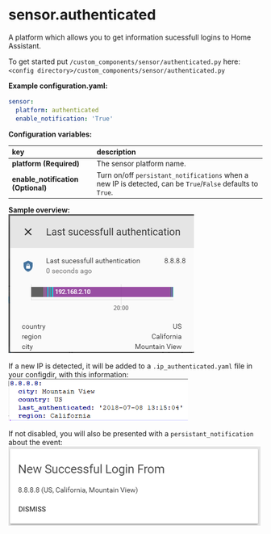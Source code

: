 # sensor.authenticated

A platform which allows you to get information sucessfull logins to Home Assistant.
  
To get started put `/custom_components/sensor/authenticated.py` here:  
`<config directory>/custom_components/sensor/authenticated.py`  
  
**Example configuration.yaml:**

```yaml
sensor:
  platform: authenticated
  enable_notification: 'True'
```

**Configuration variables:**

key | description  
:--- | :---  
**platform (Required)** | The sensor platform name.
**enable_notification (Optional)** | Turn on/off `persistant_notifications` when a new IP is detected, can be `True`/`False` defaults to `True`.
  
**Sample overview:**\
![Sample overview](/img/overview.png)

If a new IP is detected, it will be added to a `.ip_authenticated.yaml` file in your configdir, with this information:\
![fileexample](/img/yamlfile.png)

If not disabled, you will also be presented with a `persistant_notification` about the event:\
![notification](/img/persistant_notification.png)